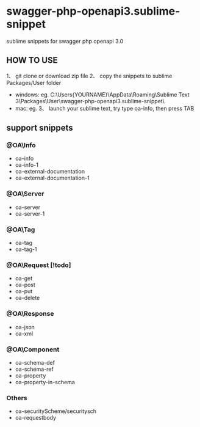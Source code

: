 # swagger-php-openapi3.sublime-snippet
sublime snippets for swagger php openapi 3.0

## HOW TO USE
1、 git clone or download zip file
2、 copy the snippets to sublime Packages/User folder
* windows: eg. C:\Users\{YOURNAME}\AppData\Roaming\Sublime Text 3\Packages\User\swagger-php-openapi3.sublime-snippet\
* mac: eg. 
3、 launch your sublime text, try type oa-info, then press TAB


## support snippets
### @OA\Info
- oa-info
- oa-info-1
- oa-external-documentation
- oa-external-documentation-1

### @OA\Server
- oa-server
- oa-server-1

### @OA\Tag
- oa-tag
- oa-tag-1


### @OA\Request [!todo]
- oa-get
- oa-post
- oa-put
- oa-delete

### @OA\Response
- oa-json
- oa-xml


### @OA\Component
- oa-schema-def
- oa-schema-ref
- oa-property
- oa-property-in-schema


### Others
- oa-securityScheme/securitysch
- oa-requestbody
